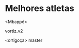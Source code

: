 # Melhores atletas

<Mbappé>

<romario>
<Messi>
vortiz_v2


<ortigoça>
 master
<Cristiano Ronaldo>
<Pogba>
